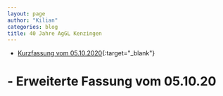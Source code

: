 ```yaml
---
layout: page
author: "Kilian"
categories: blog
title: 40 Jahre AgGL Kenzingen
---
```


- [Kurzfassung vom 05.10.2020](https://drive.google.com/file/d/1KHyAnA5OJscbr8UTSOtm3LRhVE7hVX3O/view?usp=sharing){:target="_blank"}

# - Erweiterte Fassung vom 05.10.20
